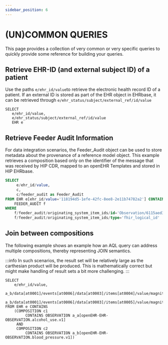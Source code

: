 ```yaml
---
sidebar_position: 6
---
```


# (UN)COMMON QUERIES

This page provides a collection of very common or very specific queries to quickly provide some reference for building your queries.

## Retrieve EHR-ID (and external subject ID) of a patient
Use the paths `e/ehr_id/value`to retrieve the electronic health record ID of a patient. If an external ID is stored as part of the EHR object in EHRbase, it can be retrieved through `e/ehr_status/subject/external_ref/id/value`

```
SELECT
   e/ehr_id/value,
   e/ehr_status/subject/external_ref/id/value
   EHR e
```

## Retrieve Feeder Audit Information

For data integration scenarios, the Feeder_Audit object can be used to store metadata about the provenance of a reference model object. This example retrieves a composition based only on the identifier of the message that was received by HIP CDR, mapped to an openEHR Templates and stored in HIP EHRbase.

```sql
SELECT
     e/ehr_id/value,
     c,
     c/feeder_audit as Feeder_Audit
FROM EHR e[ehr_id/value='118194d5-1efe-42fc-8ee8-2e11b74782a2'] CONTAINS
    FEEDER_AUDIT f
WHERE
    f/feeder_audit/originating_system_item_ids/id='Observation/6115aed3-8b17-42ce-97d5-67e25b02a702/_history/1' AND
    f/feeder_audit/originating_system_item_ids/type='fhir_logical_id'
```

## Join between compositions

The following example shows an example how an AQL query can address multiple compositions, thereby representing JOIN semantics. 

:::info
In such scenarios, the result set will be relatively large as the carthesian product will be produced. This is mathematically correct but might make handling of result sets a bit more challenging.
:::

```
SELECT
    e/ehr_id/value,
    a_b/data[at0001]/events[at0006]/data[at0003]/items[at0004]/value/magnitude,
    a_b/data[at0001]/events[at0006]/data[at0003]/items[at0005]/value/magnitude
FROM EHR e CONTAINS
    (COMPOSITION c1
         CONTAINS OBSERVATION a_a[openEHR-EHR-OBSERVATION.alcohol_use.v1]
     AND
     COMPOSITION c2
         CONTAINS OBSERVATION a_b[openEHR-EHR-OBSERVATION.blood_pressure.v1])
```